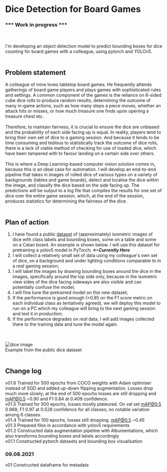 # Dice Detection for Board Games

### *** Work in progress ***
<br/><br/>
I'm developing an object detection model to predict bounding boxes for dice counting for board games with a colleague, using pytorch and YOLOv5. 
<br/><br/>
## Problem statement
A colleague of mine loves tabletop board games. He frequently attends gatherings of board game players and plays games with sophisticated rules and settings. A common component of the games is the reliance on 6-sided cube dice rolls to produce random results, determining the outcome of many in-game actions, such as how many steps a piece moves, whether an attack hits or misses, or how much treasure one finds upon opening a treasure chest etc. <br/><br/>
Therefore, to maintain fairness, it is crucial to ensure the dice are unbiased and the probability of each side facing up is equal. In reality, players tend to bring their own set of dice to a gaming session. And because it tends to be time consuming and tedious to statistically track the outcome of dice rolls, there is a lack of viable method of checking for use of loaded dice, which have been tampered with to favour landing on a certain side over others. <br/><br/>
This is where a Deep Learning-based computer vision solution comes in, because this is an ideal case for automation. I will develop an end-to-end pipeline that takes in images of rolled dice of various types on a variety of backgrounds (tables and game boards), detect and localise the dice within the image, and classify the dice based on the side facing up. The predictions will be output to a log file that compiles the results for one set of dice over the entire game session, which, at the end of the session, produces statistics for determining the fairness of the dice. <br/><br/>
## Plan of action
1) I have found a public [dataset](https://public.roboflow.com/object-detection/dice/) of (approximately) isometric images of dice with class labels and bounding boxes, some on a table and some on a Catan board. An example is shown below. I will use this dataset for pretraining a yolov5 model in PyTorch;   ***<--Currently Here***
2) I will collect a relatively small set of data using my colleague's own set of dice, on a background and under lighting conditions comparable to in a *real* gaming session; 
3) I will label the images by drawing bounding boxes around the dice in the images, specifically around the top side only, because in the isometric view sides of the dice facing sideways are also visible and can potentially confuse the model;
4) I will fine tune the pretrained model on this new dataset;
5) If the performance is good enough (>0.95 on the F1 score metric on each individual class as tentatively agreed), we will deploy this model to run on a PC which my colleague will bring to the next gaming session and test it *in production*;
6) If the performance degrades on *real* data, I will add images collected there to the training data and tune the model again.

<br/><br/>
![dice image](https://i.imgur.com/ItN4AEk.png)<br/>
Example from the public dice dataset<br/>
<br/>
## Change log
v01.6 Trained for 500 epochs from COCO weights with Adam optimiser instead of SGD and added up-down flipping augmentation. Losses drop much more slowly; at the end of 500 epochs losses are still dropping and mAP@0.5 ~0.90 and F1 0.84 at 0.409 confidence.<br/>
v01.5 Trained for 500 epochs, losses mostly plateured. On val set mAP@0.5 0.988; F1 0.97 at 0.528 confidence for all classes; no notable variation among 6 classes.<br/>
v01.4 Trained for 100 epochs, losses still dropping. mAP@0.5 ~0.45<br/>
v01.3 Prepared files in accordance with yolov5 requirements<br/>
v01.2 Constructed data augmentation pipeline with Albumentations, which also transforms bounding boxes and labels accordingly<br/>
v01.1 Constructed pytorch datasets and bounding box visualisation<br/>
### 09.08.2021
v01 Constructed dataframe for metadata<br/>
